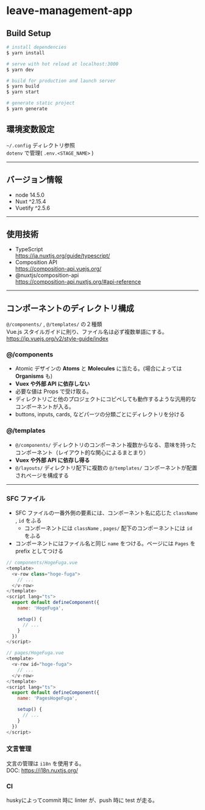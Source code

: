 # leave-management-app

## Build Setup

```bash
# install dependencies
$ yarn install

# serve with hot reload at localhost:3000
$ yarn dev

# build for production and launch server
$ yarn build
$ yarn start

# generate static project
$ yarn generate
```
## 環境変数設定

`~/.config` ディレクトリ参照  
`dotenv` で管理( `.env.<STAGE_NAME>` )

---
## バージョン情報

- node 14.5.0
- Nuxt ^2.15.4
- Vuetify ^2.5.6

---

## 使用技術

- TypeScript  
  https://ja.nuxtjs.org/guide/typescript/
- Composition API  
  https://composition-api.vuejs.org/
- @nuxtjs/composition-api  
  https://composition-api.nuxtjs.org/#api-reference

---

## コンポーネントのディレクトリ構成

`@/components/` , `@/templates/` の２種類  
Vue.js スタイルガイドに則り、ファイル名は必ず複数単語にする。  
https://jp.vuejs.org/v2/style-guide/index

### @/components

- Atomic デザインの **Atoms** と **Molecules** に当たる。(場合によっては **Organisms** も)
- **Vuex や外部 API に依存しない** 
- 必要な値は Props で受け取る。
- ディレクトリごと他のプロジェクトにコピペしても動作するような汎用的なコンポーネントが入る。
- buttons, inputs, cards, などパーツの分類ごとにディレクトリを分ける

### @/templates

- `@/components/` ディレクトリのコンポーネント複数からなる、意味を持ったコンポーネント（レイアウト的な関心によるまとまり）
- **Vuex や外部 API に依存し得る**
- `@/layouts/` ディレクトリ配下に複数の `@/templates/` コンポーネントが配置されページを構成する

---

### SFC ファイル

- SFC ファイルの一番外側の要素には、コンポーネント名に応じた `className` , `id` をふる
  - コンポーネントには `className` , `pages/` 配下のコンポーネントには `id` をふる
- コンポーネントにはファイル名と同じ `name` をつける。ページには `Pages` を prefix としてつける

```js
// components/HogeFuga.vue
<template>
  <v-row class="hoge-fuga">
    // ...
  </v-row>
</template>
<script lang="ts">
  export default defineComponent({
    name: 'HogeFuga',

    setup() {
      // ...
    }
  })
</script>

```

```js
// pages/HogeFuga.vue
<template>
  <v-row id="hoge-fuga">
    // ...
  </v-row>
</template>
<script lang="ts">
  export default defineComponent({
    name: 'PagesHogeFuga',

    setup() {
      // ...
    }
  })
</script>
```

### 文言管理

文言の管理は `i18n` を使用する。  
DOC: https://i18n.nuxtjs.org/

### CI

huskyによってcommit 時に linter が、push 時に test が走る。
